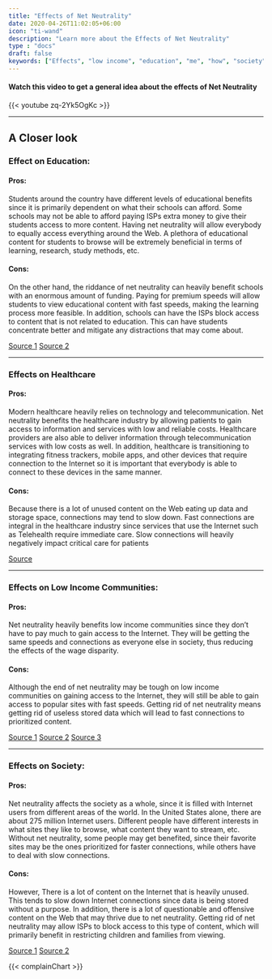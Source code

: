 ```yaml
---
title: "Effects of Net Neutrality"
date: 2020-04-26T11:02:05+06:00
icon: "ti-wand"
description: "Learn more about the Effects of Net Neutrality"
type : "docs"
draft: false
keywords: ["Effects", "low income", "education", "me", "how", "society", "economy", "health"]
---
```



#### Watch this video to get a general idea about the effects of Net Neutrality
{{< youtube zq-2Yk5OgKc >}}


---

## A Closer look


### Effect on Education: 

#### Pros: 
Students around the country have different levels of educational benefits since it is primarily dependent on what their schools can afford. Some schools may not be able to afford paying ISPs extra money to give their students access to more content. Having net neutrality will allow everybody to equally access everything around the Web. A plethora of educational content for students to browse will be extremely beneficial in terms of learning, research, study methods, etc.

#### Cons: 
On the other hand, the riddance of net neutrality can heavily benefit schools with an enormous amount of funding. Paying for premium speeds will allow students to view educational content with fast speeds, making the learning process more feasible. In addition, schools can have the ISPs block access to content that is not related to education. This can have students concentrate better and mitigate any distractions that may come about. 


[Source 1](https://www.gettingsmart.com/2017/12/what-losing-net-neutrality-would-mean-for-education/) 
[Source 2](www.irrodl.org/index.php/irrodl/article/view/3129/4360.)

---

### Effects on Healthcare

#### Pros: 
Modern healthcare heavily relies on technology and telecommunication. Net neutrality benefits the healthcare industry by allowing patients to gain access to information and services with low and reliable costs. Healthcare providers are also able to deliver information through telecommunication services with low costs as well. In addition, healthcare is transitioning to integrating fitness trackers, mobile apps, and other devices that require connection to the Internet so it is important that everybody is able to connect to these devices in the same manner.

#### Cons: 
Because there is a lot of unused content on the Web eating up data and storage space, connections may tend to slow down. Fast connections are integral in the healthcare industry since services that use the Internet such as Telehealth require immediate care. Slow connections will heavily negatively impact critical care for patients


[Source](https://www.beckershospitalreview.com/healthcare-information-technology/3-ways-the-net-neutrality-repeal-could-affect-healthcare.html)

---

### Effects on Low Income Communities: 

#### Pros: 
Net neutrality heavily benefits low income communities since they don’t have to pay much to gain access to the Internet. They will be getting the same speeds and connections as everyone else in society, thus reducing the effects of the wage disparity.

#### Cons: 
Although the end of net neutrality may be tough on low income communities on gaining access to the Internet, they will still be able to gain access to popular sites with fast speeds. Getting rid of net neutrality means getting rid of useless stored data which will lead to fast connections to prioritized content.  

[Source 1](https://internetassociation.org/publications/an-empirical-investigation-of-the-impacts-of-net-neutrality/#Conclusion)
[Source 2](http://gppreview.com/2019/08/20/net-neutrality-economic-debate/)
[Source 3](https://internetassociation.org/publications/an-empirical-investigation-of-the-impacts-of-net-neutrality/#Conclusion)

---

### Effects on Society: 

#### Pros: 
Net neutrality affects the society as a whole, since it is filled with Internet users from different areas of the world. In the United States alone, there are about 275 million Internet users. Different people have different interests in what sites they like to browse, what content they want to stream, etc. Without net neutrality, some people may get benefited, since their favorite sites may be the ones prioritized for faster connections, while others have to deal with slow connections.

#### Cons: 
However, There is a lot of content on the Internet that is heavily unused. This tends to slow down Internet connections since data is being stored without a purpose. In addition, there is a lot of questionable and offensive content on the Web that may thrive due to net neutrality. Getting rid of net neutrality may allow ISPs to block access to this type of content, which will primarily benefit in restricting children and families from viewing.

[Source 1](https://knowledge.wharton.upenn.edu/article/net-neutrality-debate/)
[Source 2](https://wired.com/story/guide-net-neutrality)

{{< complainChart >}}